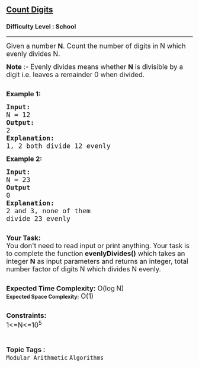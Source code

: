 <h2><a href="https://practice.geeksforgeeks.org/problems/count-digits5716/1?page=1&difficulty=School,Basic&status=unsolved&sortBy=submissions">Count Digits</a></h2><h3>Difficulty Level : School</h3><hr><div class="problems_problem_content__Xm_eO"><p><span style="font-size:18px">Given a number <strong>N</strong>. Count the number of digits in N which evenly divides N.</span></p>

<p><span style="font-size:18px"><strong>Note</strong> :- Evenly divides means whether <strong>N</strong> is divisible by a digit i.e. leaves a remainder 0 when divided.</span><br>
&nbsp;</p>

<p><strong><span style="font-size:18px">Example 1:</span></strong></p>

<pre><strong><span style="font-size:18px">Input:
</span></strong><span style="font-size:18px">N = 12</span><strong><span style="font-size:18px">
Output:
</span></strong><span style="font-size:18px">2</span><strong><span style="font-size:18px">
Explanation:</span></strong><span style="font-size:18px">
1, 2 both divide 12 evenly</span></pre>

<p><span style="font-size:18px"><strong>Example 2:</strong></span></p>

<pre><span style="font-size:18px"><strong>Input:
</strong>N = 23<strong>
Output
</strong>0<strong>
Explanation:
</strong>2 and 3, none of them
divide 23 evenly
</span></pre>

<p><br>
<strong><span style="font-size:18px">Your Task:</span></strong><br>
<span style="font-size:18px">You don't need to read input or print anything. Your task is to complete the function <strong>evenlyDivides()</strong>&nbsp;which takes&nbsp;an integer&nbsp;<strong>N</strong>&nbsp;as input parameters&nbsp;and returns an integer, total number factor of digits N which divides N evenly.</span></p>

<p><br>
<span style="font-size:18px"><strong>Expected Time Complexity:</strong> O(log</span><span style="font-size:15px"> </span><span style="font-size:18px">N)</span><br>
<strong>Expected Space Complexity:</strong><span style="font-size:18px"> O(1)</span><br>
&nbsp;</p>

<p><span style="font-size:18px"><strong>Constraints:</strong><br>
1&lt;=N&lt;=10<sup>5</sup></span></p>
</div><br><p><span style=font-size:18px><strong>Topic Tags : </strong><br><code>Modular Arithmetic</code>&nbsp;<code>Algorithms</code>&nbsp;
